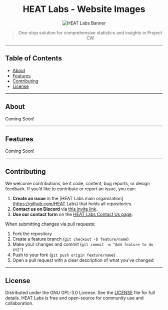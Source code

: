 <div align="center">

# HEAT Labs - Website Images

<img src="https://raw.githubusercontent.com/HEAT Labs/Website-Images/refs/heads/main/social-share/HEATLabs.png" alt="HEAT Labs Banner"/>

> One-stop solution for comprehensive statistics and insights in Project CW

</div>

---

##  Table of Contents

- [About](#about)  
- [Features](#features)
- [Contributing](#contributing)  
- [License](#license)  

---

##  About

Coming Soon!

---

##  Features

Coming Soon!

---

## Contributing

We welcome contributions, be it code, content, bug reports, or design feedback.
If you’d like to contribute or report an issue, you can:

1. **Create an issue** in the [HEAT Labs main organization](https://github.com/HEAT Labs) that holds all repositories.
2. **Contact us on Discord** via [this invite link](https://thatsinewave.github.io/Discord-Redirect/).
3. **Use our contact form** on the [HEAT Labs Contact Us page](https://heatlabs.github.io/resources/contact-us.html).

When submitting changes via pull requests:

1. Fork the repository
2. Create a feature branch (`git checkout -b feature/name`)
3. Make your changes and commit (`git commit -m "Add feature to do XYZ"`)
4. Push to your fork (`git push origin feature/name`)
5. Open a pull request with a clear description of what you’ve changed

---

## License

Distributed under the GNU GPL-3.0 License. See the [LICENSE](LICENSE) file for full details. HEAT Labs is free and open-source for community use and collaboration.
